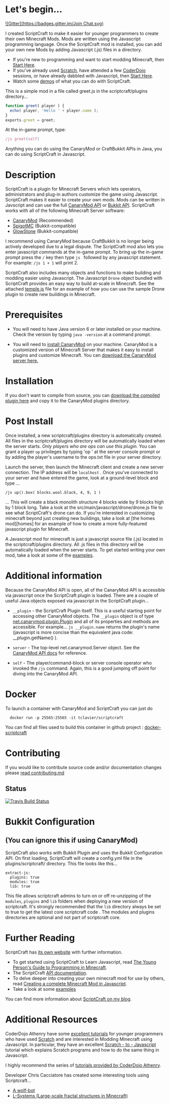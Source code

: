 # Let's begin...
[![Gitter](https://badges.gitter.im/Join Chat.svg)](https://gitter.im/walterhiggins/ScriptCraft?utm_source=badge&utm_medium=badge&utm_campaign=pr-badge&utm_content=badge)

I created ScriptCraft to make it easier for younger programmers to
create their own Minecraft Mods. Mods are written using the
Javascript programming language. Once the ScriptCraft mod is
installed, you can add your own new Mods by adding Javascript (.js)
files in a directory.

 * If you're new to programming and want to start modding Minecraft, then [Start Here][yp].
 * If you've already used [Scratch][scr], have attended a few
   [CoderDojo][cd] sessions, or have already dabbled with Javascript,
   then [Start Here][cda].
 * Watch some [demos][ytpl] of what you can do with ScriptCraft.

This is a simple mod in a file called greet.js in the scriptcraft/plugins directory...

```javascript
function greet( player ) {
  echo( player, 'Hello ' + player.name );
}
exports.greet = greet;
```

At the in-game prompt, type:

```javascript
/js greet(self)
```

Anything you can do using the CanaryMod or CraftBukkit APIs in Java,
you can do using ScriptCraft in Javascript.

# Description

ScriptCraft is a plugin for Minecraft Servers which lets operators,
administrators and plug-in authors customize the game using
Javascript.  ScriptCraft makes it easier to create your own mods. Mods
can be written in Javscript and can use the full [CanaryMod API][cm]
or [Bukkit API][bukkit]. ScriptCraft works with all of the following Minecraft Server software:

* [CanaryMod][cm] (Recommended)
* [SpigotMC][spigot] (Bukkit-compatible)
* [GlowStone][gs] (Bukkit-compatible)

[spigot]: http://www.spigotmc.org/
[gs]: http://www.glowstone.net/

I recommend using CanaryMod because CraftBukkit is no longer being
actively developed due to a legal dispute. The ScriptCraft mod also
lets you enter javascript commands at the in-game prompt.  To bring up
the in-game prompt press the `/` key then type `js ` followed by any
javascript statement.  For example: `/js 1 + 1` will print 2.

ScriptCraft also includes many objects and functions to make building
and modding easier using Javascript. The Javascript `Drone` object
bundled with ScriptCraft provides an easy way to build at-scale in
Minecraft. See the attached [temple.js][temple] file for an example
of how you can use the sample Drone plugin to create new buildings in
Minecraft.

[drone]: https://github.com/walterhiggins/ScriptCraft/tree/master/src/main/javascript/drone/drone.js
[cottage]: https://github.com/walterhiggins/ScriptCraft/tree/master/src/main/js/plugins/drone/contrib/cottage.js
[temple]: https://github.com/walterhiggins/ScriptCraft/blob/master/src/main/js/plugins/drone/contrib/temple.js
[bukkit]: http://dl.bukkit.org/
[cm]: http://canarymod.net/

# Prerequisites

* You will need to have Java version 6 or later installed on your
  machine. Check the version by typing `java -version` at a command
  prompt.

* You will need to [install CanaryMod][ic] on your
  machine. CanaryMod is a customized version of Minecraft Server that
  makes it easy to install plugins and customize Minecraft.  You can
  [download the CanaryMod server here.][ic]

# Installation

If you don't want to compile from source, you can [download the
compiled plugin here][dl] and copy it to the CanaryMod plugins directory.

# Post Install

Once installed, a new scriptcraft/plugins directory is automatically
created.  All files in the scriptcraft/plugins directory will be
automatically loaded when the server starts.  *Only players who are
ops can use this plugin.* You can grant a player `op` privileges by
typing 'op <username>' at the server console prompt or by adding the
player's username to the ops.txt file in your server directory.

Launch the server, then launch the Minecraft client and create a new
server connection. The IP address will be `localhost` . Once you've
connected to your server and have entered the game, look at a
ground-level block and type ...

    /js up().box( blocks.wool.black, 4, 9, 1 )

... This will create a black monolith structure 4 blocks wide by 9
blocks high by 1 block long.  Take a look at the
src/main/javascript/drone/drone.js file to see what ScriptCraft's
drone can do.  If you're interested in customizing minecraft beyond
just creating new buildings, take a look at [the homes mod][homes] for an example of how to create a more fully-featured javascript plugin for Minecraft.

A Javascript mod for minecraft is just a javascript source file (.js)
located in the scriptcraft/plugins directory. All .js files in this
directory will be automatically loaded when the server starts. To get
started writing your own mod, take a look at some of the
[examples][examples].

[ho]: src/main/js/plugins/homes/homes.js
[examples]: src/main/js/plugins/examples/

# Additional information

Because the CanaryMod API is open, all of the CanaryMod API is accessible
via javascript once the ScriptCraft plugin is loaded. There are a
couple of useful Java objects exposed via javascript in the
ScriptCraft plugin...

 * `__plugin` - the ScriptCraft Plugin itself. This is a useful
   starting point for accessing other CanaryMod objects. The `__plugin`
   object is of type [net.canarymod.plugin.Plugin][api] and all
   of its properties and methods are accessible. For example... `js
   __plugin.name` returns the plugin's name
   (javascript is more concise than the equivalent java code:
   __plugin.getName() ).

 * `server` - The top-level net.canarymod.Server object. See the [CanaryMod API docs][cmapi] for reference.

 * `self` - The player/command-block or server console operator who
   invoked the `/js` command. Again, this is a good jumping off point for
   diving into the CanaryMod API.

[dl]: http://scriptcraftjs.org/download/latest
[api]: https://ci.visualillusionsent.net/job/CanaryLib/javadoc/
[ic]: http://canarymod.net/releases
[cmapi]: https://ci.visualillusionsent.net/job/CanaryLib/javadoc/

# Docker 

To launch a container with CanaryMod and ScriptCraft you can just do 

      docker run -p 25565:25565 -it tclavier/scriptcraft

You can find all files used to build this container in github project : [docker-scriptcraft](https://github.com/tclavier/docker-scriptcraft)

# Contributing

If you would like to contribute source code and/or documentation changes please [read contributing.md][contrib]

## Status

[![Travis Build Status](https://api.travis-ci.org/walterhiggins/ScriptCraft.png)](http://travis-ci.org/walterhiggins/ScriptCraft)

# Bukkit Configuration 
## (You can ignore this if using CanaryMod)

ScriptCraft also works with Bukkit Plugin and uses the Bukkit Configuration
API. On first loading, ScriptCraft will create a config.yml file in
the plugins/scriptcraft/ directory. This file looks like this...

    extract-js:
      plugins: true
      modules: true
      lib: true

This file allows scriptcraft admins to turn on or off re-unzipping of the `modules`,
`plugins` and `lib` folders when deploying a new version of
scriptcraft. It's strongly recommended that the `lib` directory always
be set to true to get the latest core scriptcraft code . The modules
and plugins directories are optional and not part of scriptcraft core.

# Further Reading

ScriptCraft has [its own website][website] with further information.

 * To get started using ScriptCraft to Learn Javascript, read [The Young Person's Guide to Programming in Minecraft][yp].
 * The ScriptCraft [API documentation][api].
 * To delve deeper into creating your own minecraft mod for use by others, read [Creating a complete Minecraft Mod in  Javascript][mm].
 * Take a look at some [examples][ex]

You can find more information about [ScriptCraft on my blog][blog].

# Additional Resources

CoderDojo Athenry have some [excellent tutorials][cda] for younger
programmers who have used [Scratch][scr] and are interested in Modding
Minecraft using Javascript.  In particular, they have an excellent
[Scratch - to - Javascript][sj] tutorial which explains Scratch
programs and how to do the same thing in Javascript.

I highly recommend the series of [tutorials provided by CoderDojo Athenry][cda].

Developer Chris Cacciatore has created some interesting tools using Scriptcraft...

 * [A wolf-bot][wb]
 * [L-Systems (Large-scale fractal structures in Minecraft)][ls] 
 
[wb]: https://github.com/cacciatc/wolfbot
[ls]: https://github.com/cacciatc/scriptcraft-lsystems

[blog]: http://walterhiggins.net/blog/cat-index-scriptcraft.html
[yp]: docs/YoungPersonsGuideToProgrammingMinecraft.md
[mm]: docs/Anatomy-of-a-Plugin.md
[api]: docs/API-Reference.md
[website]: http://scriptcraftjs.org/
[cd]: http://coderdojo.com/
[scr]: http://scratch.mit.edu/
[cda]: http://cdathenry.wordpress.com/category/modderdojo/
[ytpl]: http://www.youtube.com/watch?v=DDp20SKm43Y&list=PL4Tw0AgXQZH5BiFHqD2hXyXQi0-qFbGp_
[ex]: src/main/js/plugins/examples
[contrib]: contributing.md
[sj]: http://cdathenry.wordpress.com/2013/10/12/modderdojo-week-2-moving-from-scratch-to-javascript/
